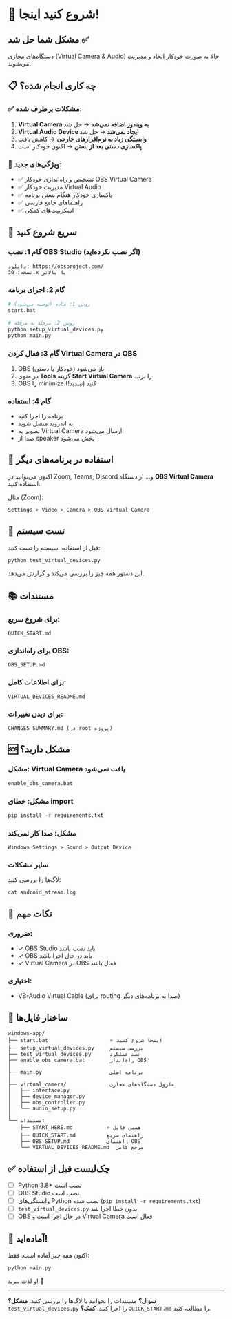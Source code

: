 # 🚀 شروع کنید اینجا!

## مشکل شما حل شد ✅

دستگاه‌های مجازی (Virtual Camera & Audio) حالا به صورت خودکار ایجاد و مدیریت می‌شوند.

## 📋 چه کاری انجام شده؟

### ✅ مشکلات برطرف شده:
1. **Virtual Camera به ویندوز اضافه نمی‌شد** → حل شد
2. **Virtual Audio Device ایجاد نمی‌شد** → حل شد
3. **وابستگی زیاد به نرم‌افزارهای خارجی** → کاهش یافت
4. **پاکسازی دستی بعد از بستن** → اکنون خودکار است

### 🎯 ویژگی‌های جدید:
- ✅ تشخیص و راه‌اندازی خودکار OBS Virtual Camera
- ✅ مدیریت خودکار Virtual Audio
- ✅ پاکسازی خودکار هنگام بستن برنامه
- ✅ راهنماهای جامع فارسی
- ✅ اسکریپت‌های کمکی

## 🏃 سریع شروع کنید

### گام 1: نصب OBS Studio (اگر نصب نکرده‌اید)
```
دانلود: https://obsproject.com/
نسخه: 30.x یا بالاتر
```

### گام 2: اجرای برنامه
```bash
# روش 1: ساده (توصیه می‌شود)
start.bat

# روش 2: مرحله به مرحله
python setup_virtual_devices.py
python main.py
```

### گام 3: فعال کردن Virtual Camera در OBS
1. OBS باز می‌شود (خودکار یا دستی)
2. در منوی **Tools** گزینه **Start Virtual Camera** را بزنید
3. OBS را minimize کنید (نبندید!)

### گام 4: استفاده
- برنامه را اجرا کنید
- به اندروید متصل شوید
- تصویر به Virtual Camera ارسال می‌شود
- صدا از speaker پخش می‌شود

## 🎥 استفاده در برنامه‌های دیگر

اکنون می‌توانید در Zoom, Teams, Discord و... از دستگاه **OBS Virtual Camera** استفاده کنید.

مثال (Zoom):
```
Settings > Video > Camera > OBS Virtual Camera
```

## 🧪 تست سیستم

قبل از استفاده، سیستم را تست کنید:

```bash
python test_virtual_devices.py
```

این دستور همه چیز را بررسی می‌کند و گزارش می‌دهد.

## 📚 مستندات

### برای شروع سریع:
```
QUICK_START.md
```

### برای راه‌اندازی OBS:
```
OBS_SETUP.md
```

### برای اطلاعات کامل:
```
VIRTUAL_DEVICES_README.md
```

### برای دیدن تغییرات:
```
CHANGES_SUMMARY.md (در root پروژه)
```

## 🆘 مشکل دارید؟

### مشکل: Virtual Camera یافت نمی‌شود
```bash
enable_obs_camera.bat
```

### مشکل: خطای import
```bash
pip install -r requirements.txt
```

### مشکل: صدا کار نمی‌کند
```
Windows Settings > Sound > Output Device
```

### سایر مشکلات
لاگ‌ها را بررسی کنید:
```
cat android_stream.log
```

## 🎯 نکات مهم

### ضروری:
- ✓ OBS Studio باید نصب باشد
- ✓ OBS باید در حال اجرا باشد
- ✓ Virtual Camera در OBS فعال باشد

### اختیاری:
- VB-Audio Virtual Cable (برای routing صدا به برنامه‌های دیگر)

## 📁 ساختار فایل‌ها

```
windows-app/
├── start.bat                    ⭐ اینجا شروع کنید
├── setup_virtual_devices.py     بررسی سیستم
├── test_virtual_devices.py      تست عملکرد
├── enable_obs_camera.bat        راه‌انداز OBS
│
├── main.py                      برنامه اصلی
│
├── virtual_camera/              ماژول دستگاه‌های مجازی
│   ├── interface.py
│   ├── device_manager.py
│   ├── obs_controller.py
│   └── audio_setup.py
│
└── مستندات:
    ├── START_HERE.md           ⭐ همین فایل
    ├── QUICK_START.md          راهنمای سریع
    ├── OBS_SETUP.md            راهنمای OBS
    └── VIRTUAL_DEVICES_README.md  مرجع کامل
```

## ✅ چک‌لیست قبل از استفاده

- [ ] Python 3.8+ نصب است
- [ ] OBS Studio نصب است
- [ ] وابستگی‌های Python نصب شده (`pip install -r requirements.txt`)
- [ ] `test_virtual_devices.py` بدون خطا اجرا شد
- [ ] OBS در حال اجرا است و Virtual Camera فعال است

## 🎉 آماده‌اید!

اکنون همه چیز آماده است. فقط:

```bash
python main.py
```

و لذت ببرید! 🚀

---

**سؤال؟** مستندات را بخوانید یا لاگ‌ها را بررسی کنید.
**مشکل؟** `test_virtual_devices.py` را اجرا کنید.
**کمک؟** `QUICK_START.md` را مطالعه کنید.

